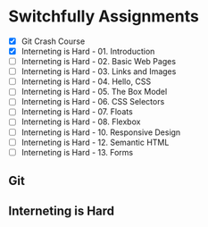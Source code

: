 # Switchfully Assignments

- [x] Git Crash Course
- [x] Interneting is Hard - 01. Introduction
- [ ] Interneting is Hard - 02. Basic Web Pages
- [ ] Interneting is Hard - 03. Links and Images
- [ ] Interneting is Hard - 04. Hello, CSS
- [ ] Interneting is Hard - 05. The Box Model
- [ ] Interneting is Hard - 06. CSS Selectors
- [ ] Interneting is Hard - 07. Floats
- [ ] Interneting is Hard - 08. Flexbox
- [ ] Interneting is Hard - 10. Responsive Design
- [ ] Interneting is Hard - 12. Semantic HTML
- [ ] Interneting is Hard - 13. Forms
<!-- - [ ] Interneting is Hard - 09. Advanced Positioning -->
<!-- - [ ] Interneting is Hard - 11. Responsive Images -->
<!-- - [ ] Interneting is Hard - 14. Web -->
 

## Git

## Interneting is Hard